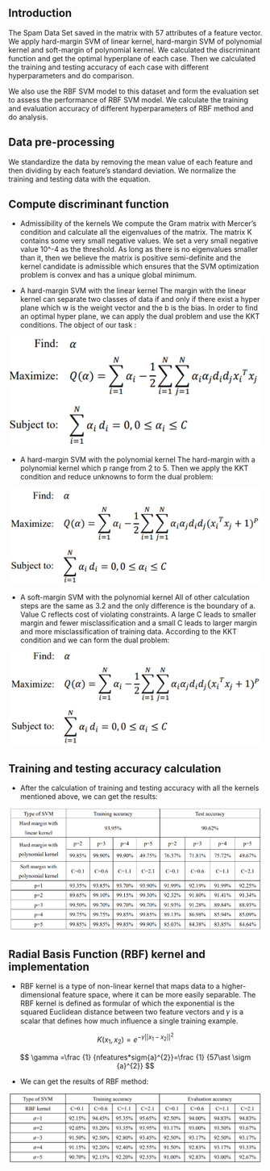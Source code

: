 ## Introduction
The Spam Data Set saved in the matrix with 57 attributes of a feature vector. We apply hard-margin SVM of linear kernel, hard-margin SVM of polynomial kernel and soft-margin of polynomial kernel. We calculated the discriminant function and get the optimal hyperplane of each case. Then we calculated the training and testing accuracy of each case with different hyperparameters and do comparison. 

We also use the RBF SVM model to this dataset and form the evaluation set to assess the performance of RBF SVM model. We calculate the training and evaluation accuracy of different hyperparameters of RBF method and do analysis.

## Data pre-processing
We standardize the data by removing the mean value of each feature and then dividing by each feature’s standard deviation. We normalize the training and testing data with the equation.

## Compute discriminant function
 * Admissibility of the kernels
 We compute the Gram matrix with Mercer’s condition and calculate all the eigenvalues of the matrix. The matrix K contains some very small negative values. We set a very small negative value 10^-4 as the threshold. As long as there is no eigenvalues smaller than it, then we believe the matrix is positive semi-definite and the kernel candidate is admissible which ensures that the SVM optimization problem is convex and has a unique global minimum. 

 * A hard-margin SVM with the linear kernel
 The margin with the linear kernel can separate two classes of data if and only if there exist a hyper plane which w is the weight vector and the b is the bias. In order to find an optimal hyper plane, we can apply the dual problem and use the KKT conditions. The object of our task :

 ![image1](figures/linear_kernel.png)

 * A hard-margin SVM with the polynomial kernel
 The hard-margin with a polynomial kernel  which p range from 2 to 5. Then we apply the KKT condition and reduce unknowns to form the dual problem:

  ![image2](figures/polynomial_kernel_hard.png)

 * A soft-margin SVM with the polynomial kernel
 All of other calculation steps are the same as 3.2 and the only difference is the boundary of a. Value C reflects cost of violating constraints. A large C leads to smaller margin and fewer misclassification and a small C leads to larger margin and more misclassification of training data. According to the KKT condition and we can form the dual problem:

  ![image3](figures/polynomial_kernel_soft.png)

## Training and testing accuracy calculation
 * After the calculation of training and testing accuracy with all the kernels mentioned above, we can get the results:

  ![image3](figures/classification_result.png)

## Radial Basis Function (RBF) kernel and implementation
 * RBF kernel is a type of non-linear kernel that maps data to a higher-dimensional feature space, where it can be more easily separable.  The RBF kernel is defined as formular 
of which the exponential is the squared Euclidean distance between two feature vectors and 𝛾 is a scalar that defines how much influence a single training example. 

$$ K({x}_{1},{x}_{2})={e}^{-\gamma {||{x}_{1}-{x}_{2}||}^{2}} $$

$$ \gamma =\frac {1} {nfeatures*sigm{a}^{2}}=\frac {1} {57\ast \sigm {a}^{2}} $$

* We can get the results of RBF method:

![image3](figures/RBF_result.png)


